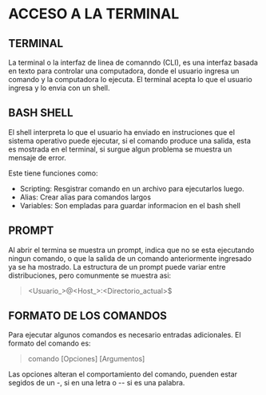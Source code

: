 # ACCESO A LA TERMINAL
## TERMINAL
La terminal o la interfaz de linea de comanndo (CLI), es una interfaz basada en texto para controlar una computadora, donde el usuario ingresa un comando y la computadora lo ejecuta. El terminal acepta lo que el usuario ingresa y lo envia con un shell. 
## BASH SHELL
El shell interpreta lo que el usuario ha enviado en instruciones que el sistema operativo puede ejecutar, si el comando produce una salida, esta es mostrada en el terminal, si surgue algun problema se muestra un mensaje de error.

Este tiene funciones como: 
- Scripting: Resgistrar comando en un archivo para ejecutarlos luego.
- Alias: Crear alias para comandos largos
- Variables: Son empladas para guardar informacion en el bash shell
## PROMPT
Al abrir el termina se muestra un prompt, indica que no se esta ejecutando ningun comando, o que la salida de un comando anteriormente ingresado ya se ha mostrado.
La estructura de un prompt puede variar entre distribuciones, pero comunmente se muestra asi:

> <Usuario_>@<Host_>:<Directorio_actual>$

## FORMATO DE LOS COMANDOS

Para ejecutar algunos comandos es necesario entradas adicionales. El formato del comando es:

> comando [Opciones] [Argumentos]

Las opciones alteran el comportamiento del comando, puenden estar segidos de un -, si en una letra o -- si es una palabra.



